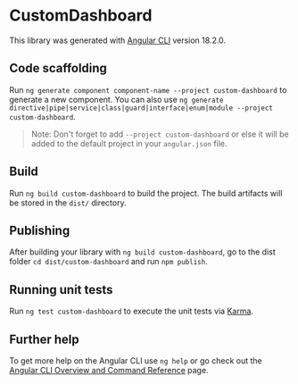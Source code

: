 # CustomDashboard

This library was generated with [Angular CLI](https://github.com/angular/angular-cli) version 18.2.0.

## Code scaffolding

Run `ng generate component component-name --project custom-dashboard` to generate a new component. You can also use `ng generate directive|pipe|service|class|guard|interface|enum|module --project custom-dashboard`.
> Note: Don't forget to add `--project custom-dashboard` or else it will be added to the default project in your `angular.json` file. 

## Build

Run `ng build custom-dashboard` to build the project. The build artifacts will be stored in the `dist/` directory.

## Publishing

After building your library with `ng build custom-dashboard`, go to the dist folder `cd dist/custom-dashboard` and run `npm publish`.

## Running unit tests

Run `ng test custom-dashboard` to execute the unit tests via [Karma](https://karma-runner.github.io).

## Further help

To get more help on the Angular CLI use `ng help` or go check out the [Angular CLI Overview and Command Reference](https://angular.dev/tools/cli) page.
